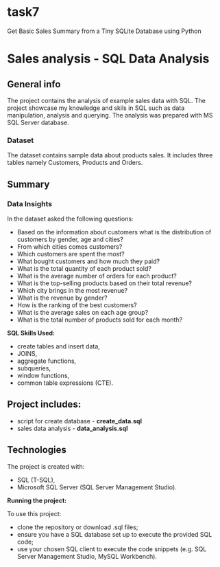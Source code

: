 # task7
Get Basic Sales Summary from a Tiny SQLite Database using Python
# Sales analysis - SQL Data Analysis

## General info
The project contains the analysis of example sales data with SQL.  The project showcase my knowledge and skils in SQL such as data manipulation, analysis and querying. The analysis was prepared with MS SQL Server database.

### Dataset
The dataset contains sample data about products sales. It includes three tables namely Customers, Products and Orders.

## Summary

### Data Insights

In the dataset asked the following questions:
- Based on the information about customers what is the distribution of customers by gender, age and cities?
- From which cities comes customers?
- Which customers are spent the most?
- What bought customers and how much they paid?
- What is the total quantity of each product sold?
- What is the average number of orders for each product?
- What is the top-selling products based on their total revenue?
- Which city brings in the most revenue?
- What is the revenue by gender?
- How is the ranking of the best customers?
- What is the average sales on each age group?
- What is the total number of products sold for each month?

**SQL Skills Used:**

- create tables and insert data,
- JOINS,
- aggregate functions,
- subqueries,
- window functions,
- common table expressions (CTE).

## Project includes:
- script for create database - **create_data.sql**
- sales data analysis - **data_analysis.sql**
   
## Technologies
The project is created with:
- SQL (T-SQL),
- Microsoft SQL Server (SQL Server Management Studio).

**Running the project:**

To use this project:
- clone the repository or download .sql files;
- ensure you have a SQL database set up to execute the provided SQL code;
- use your chosen SQL client to execute the code snippets (e.g. SQL Server Management Studio, MySQL Workbench).


